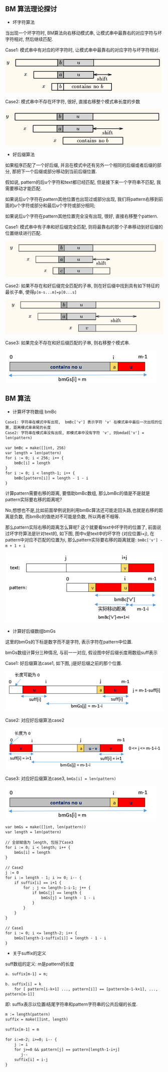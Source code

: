 ## BM 算法理论探讨

- 坏字符算法

当出现一个坏字符时, BM算法向右移动模式串, 让模式串中最靠右的对应字符与坏字符相对, 然后继续匹配.

Case1: 模式串中有对应的坏字符时, 让模式串中最靠右的对应字符与坏字符相对.

![image](/images/alg_bm_bad_case1.png)

Case2: 模式串中不存在坏字符, 很好, 直接右移整个模式串长度的步数

![image](/images/alg_bm_bad_case2.png)



- 好后缀算法

如果程序匹配了一个好后缀, 并且在模式中还有另外一个相同的后缀或者后缀的部分, 那把下一个后缀或部分移动到当前后缀位置.

假如说, pattern的后u个字符和text都已经匹配, 但是接下来一个字符串不匹配, 我需要移动才能匹配. 

如果说后u个字符在pattern其他位置也出现过或部分出现, 我们将pattern右移到前面的u个字符或部分和最后u个字符或部分相同;

如果说后u个字符在pattern其他位置完全没有出现, 很好, 直接右移整个pattern.


Case1: 模式串中有子串和好后缀完全匹配, 则将最靠右的那个子串移动到好后缀的位置继续进行匹配.

![image](/images/alg_bm_good_case1.png)

Case2: 如果不存在和好后缀完全匹配的子串, 则在好后缀中找到具有如下特征的最长子串, 使得`p[m-s...m]=p[0...s]`

![image](/images/alg_bm_good_case2.png)


Case3: 如果完全不存在和好后缀匹配的子串, 则右移整个模式串.

![image](/images/alg_bm_good_case3.png)


## BM 算法

- 计算坏字符数组 bmBc

```
Case1: 字符串在模式中有出现,  bmBc['v'] 表示字符 'v' 在模式串中最后一次出现的位置, 距离模式串串尾的长度
Case2: 字符串在模式串没有出现, 即模式串中没有字符 'v', 则bmdad['v'] = len(pattern) 

var bmBc = make([]int, 256)
var length = len(pattern)
for i := 0; i < 256; i++ {
    bmBc[i] = length
}
for i := 0; i < length-1; i++ {
    bmBc[pattern[i]] = length - 1 - i
}
```


计算pattern需要右移的距离, 要借助bmBc数组, 那么bmBc的值是不是就是pattern实际要右移的距离呢? 

No,想想也不是,比如前面举例说到利用bmBc算法还可能走回头路,也就是右移的距离是负数, 而bmBc的值绝对不可能是负数, 所以两者不相等.

那么pattern实际右移的距离怎么算呢? 这个就要看text中坏字符的位置了, 前面说过坏字符算法是针对text的, 如下图,
图中v是text中的坏字符 (对应位置i+j), 在pattern中对应不匹配的位置为i, 那么pattern实际要右移的距离就是: `bmBc['v'] - m + 1 + i`

![image](/images/alg_bm_compute_bad.png)


- 计算好后缀数组bmGs

这里的bmGs的下标是数字而不是字符, 表示字符在pattern中位置.

bmGs数组计算分三种情况, 与前一一对应, 假设图中好后缀长度用数组suff表示

Case1: 好后缀算法case1, 如下图, j是好后缀之前的那个位置.

![image](/images/alg_bm_compute_good1.png)


Case2: 对应好后缀算法case2

![image](/images/alg_bm_compute_good2.png)


Case3: 对应好后缀算法case3, `bmGs[i] = len(pattern)` 

![image](/images/alg_bm_compute_good3.png)

```
var bmGs = make([]int, len(pattern))
var length = len(pattern)

// 全部赋值为 length, 包括了Case3
for i := 0; i < length; i++ {
    bmGs[i] = length
}

// Case2
j := 0
for i := length - 1; i >= 0; i-- {
    if suffix[i] == i+1 {
        for ; j <= length-1-i-1; j++ {
            if bmGs[j] == length {
                bmGs[j] = length - 1 - i
            }
        }
    }
}

// Case1
for i := 0; i <= length-2; i++ {
    bmGs[length-1-suffix[i]] = length - 1 - i
}
```

- 关于suffix的定义

suff数组的定义: m是pattern的长度

```
a. suffix[m-1] = m;

b. suffix[i] = k  
    for [ pattern[i-k+1] ..., pattern[i]] == [pattern[m-1-k+1], ..., pattern[m-1]]
```

即: suffix表示以位置i结尾字符串和pattern字符串的公共后缀的长度.

```
m := length(pattern)
suffix = make([]int, length)

suffix[m-1] = m

for i:=m-2; i>=0; i-- {
    j := i
    for j>=0 && pattern[j] == pattern[length-1-i+j]
       j--
    suffix[i] = i-j
}
```
